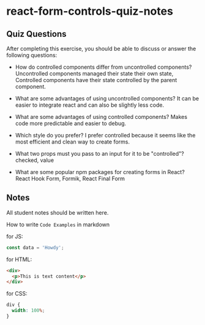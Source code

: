 # react-form-controls-quiz-notes

## Quiz Questions

After completing this exercise, you should be able to discuss or answer the following questions:

- How do controlled components differ from uncontrolled components?
  Uncontrolled components managed their state their own state, Controlled components have their state controlled by the parent component.

- What are some advantages of using uncontrolled components?
  It can be easier to integrate react and can also be slightly less code.

- What are some advantages of using controlled components?
  Makes code more predictable and easier to debug.

- Which style do you prefer?
  I prefer controlled because it seems like the most efficient and clean way to create forms.

- What two props must you pass to an input for it to be "controlled"?
  checked, value

- What are some popular npm packages for creating forms in React?
  React Hook Form, Formik, React Final Form

## Notes

All student notes should be written here.

How to write `Code Examples` in markdown

for JS:

```javascript
const data = 'Howdy';
```

for HTML:

```html
<div>
  <p>This is text content</p>
</div>
```

for CSS:

```css
div {
  width: 100%;
}
```
